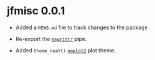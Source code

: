 # jfmisc 0.0.1

* Added a `NEWS.md` file to track changes to the package.

* Re-export the [`magrittr`]() pipe.

* Added `theme_neat()` [`ggplot2`]() plot theme.
